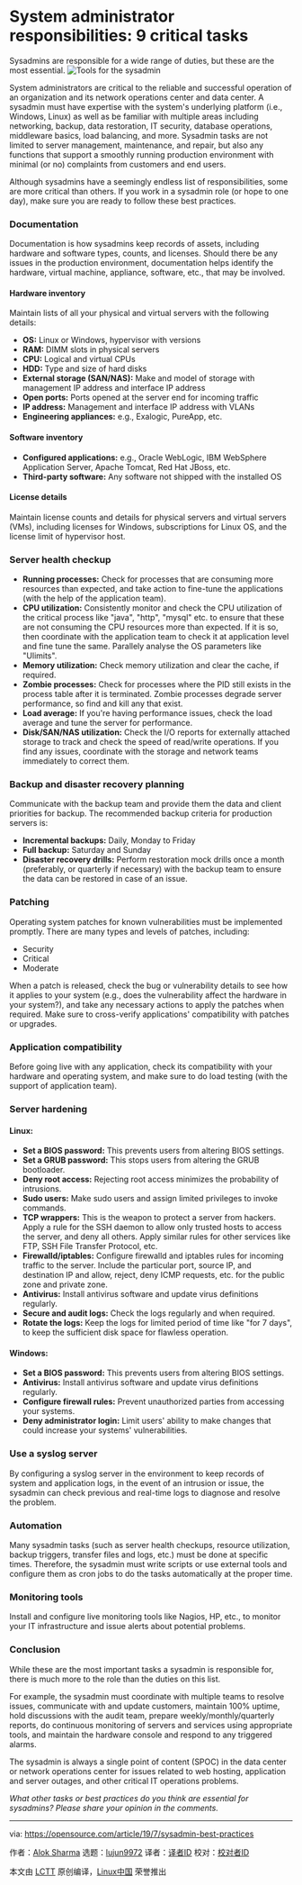 [#]: collector: (lujun9972)
[#]: translator: ( )
[#]: reviewer: ( )
[#]: publisher: ( )
[#]: url: ( )
[#]: subject: (System administrator responsibilities: 9 critical tasks)
[#]: via: (https://opensource.com/article/19/7/sysadmin-best-practices)
[#]: author: (Alok Sharma https://opensource.com/users/aloksharma08https://opensource.com/users/vincepowerhttps://opensource.com/users/bcottonhttps://opensource.com/users/penglishhttps://opensource.com/users/bijeshhttps://opensource.com/users/aloksharma08https://opensource.com/users/jamesfhttps://opensource.com/users/aloksharma08)

System administrator responsibilities: 9 critical tasks
======
Sysadmins are responsible for a wide range of duties, but these are the
most essential.
![Tools for the sysadmin][1]

System administrators are critical to the reliable and successful operation of an organization and its network operations center and data center. A sysadmin must have expertise with the system's underlying platform (i.e., Windows, Linux) as well as be familiar with multiple areas including networking, backup, data restoration, IT security, database operations, middleware basics, load balancing, and more. Sysadmin tasks are not limited to server management, maintenance, and repair, but also any functions that support a smoothly running production environment with minimal (or no) complaints from customers and end users.

Although sysadmins have a seemingly endless list of responsibilities, some are more critical than others. If you work in a sysadmin role (or hope to one day), make sure you are ready to follow these best practices.

### Documentation

Documentation is how sysadmins keep records of assets, including hardware and software types, counts, and licenses. Should there be any issues in the production environment, documentation helps identify the hardware, virtual machine, appliance, software, etc., that may be involved.

#### Hardware inventory

Maintain lists of all your physical and virtual servers with the following details:

  * **OS:** Linux or Windows, hypervisor with versions
  * **RAM:** DIMM slots in physical servers
  * **CPU:** Logical and virtual CPUs
  * **HDD:** Type and size of hard disks
  * **External storage (SAN/NAS):** Make and model of storage with management IP address and interface IP address
  * **Open ports:** Ports opened at the server end for incoming traffic
  * **IP address:** Management and interface IP address with VLANs
  * **Engineering appliances:** e.g., Exalogic, PureApp, etc.



#### Software inventory

  * **Configured applications:** e.g., Oracle WebLogic, IBM WebSphere Application Server, Apache Tomcat, Red Hat JBoss, etc.
  * **Third-party software:** Any software not shipped with the installed OS



#### License details

Maintain license counts and details for physical servers and virtual servers (VMs), including licenses for Windows, subscriptions for Linux OS, and the license limit of hypervisor host.

### Server health checkup

  * **Running processes:** Check for processes that are consuming more resources than expected, and take action to fine-tune the applications (with the help of the application team).
  * **CPU utilization:** Consistently monitor and check the CPU utilization of the critical process like "java", "http", "mysql" etc. to ensure that these are not consuming the CPU resources more than expected. If it is so, then coordinate with the application team to check it at application level  and fine tune the same. Parallely analyse the OS parameters like "Ulimits".
  * **Memory utilization:** Check memory utilization and clear the cache, if required.
  * **Zombie processes:** Check for processes where the PID still exists in the process table after it is terminated. Zombie processes degrade server performance, so find and kill any that exist.
  * **Load average:** If you're having performance issues, check the load average and tune the server for performance.
  * **Disk/SAN/NAS utilization:** Check the I/O reports for externally attached storage to track and check the speed of read/write operations. If you find any issues, coordinate with the storage and network teams immediately to correct them.



### Backup and disaster recovery planning

Communicate with the backup team and provide them the data and client priorities for backup. The recommended backup criteria for production servers is:

  * **Incremental backups:** Daily, Monday to Friday
  * **Full backup:** Saturday and Sunday
  * **Disaster recovery drills:** Perform restoration mock drills once a month (preferably, or quarterly if necessary) with the backup team to ensure the data can be restored in case of an issue.



### Patching

Operating system patches for known vulnerabilities must be implemented promptly. There are many types and levels of patches, including:

  * Security 
  * Critical 
  * Moderate



When a patch is released, check the bug or vulnerability details to see how it applies to your system (e.g., does the vulnerability affect the hardware in your system?), and take any necessary actions to apply the patches when required. Make sure to cross-verify applications' compatibility with patches or upgrades.

### Application compatibility

Before going live with any application, check its compatibility with your hardware and operating system, and make sure to do load testing (with the support of application team).

### Server hardening

#### Linux:

  * **Set a BIOS password:** This prevents users from altering BIOS settings.
  * **Set a GRUB password:** This stops users from altering the GRUB bootloader.
  * **Deny root access:** Rejecting root access minimizes the probability of intrusions.
  * **Sudo users:** Make sudo users and assign limited privileges to invoke commands.
  * **TCP wrappers:** This is the weapon to protect a server from hackers. Apply a rule for the SSH daemon to allow only trusted hosts to access the server, and deny all others. Apply similar rules for other services like FTP, SSH File Transfer Protocol, etc.
  * **Firewalld/iptables:** Configure firewalld and iptables rules for incoming traffic to the server. Include the particular port, source IP, and destination IP and allow, reject, deny ICMP requests, etc. for the public zone and private zone.
  * **Antivirus:** Install antivirus software and update virus definitions regularly.
  * **Secure and audit logs:** Check the logs regularly and when required.
  * **Rotate the logs:** Keep the logs for limited period of time like "for 7 days", to keep the sufficient disk space for flawless operation.



#### Windows:

  * **Set a BIOS password:** This prevents users from altering BIOS settings.
  * **Antivirus:** Install antivirus software and update virus definitions regularly.
  * **Configure firewall rules:** Prevent unauthorized parties from accessing your systems.
  * **Deny administrator login:** Limit users' ability to make changes that could increase your systems' vulnerabilities.



### Use a syslog server

By configuring a syslog server in the environment to keep records of system and application logs, in the event of an intrusion or issue, the sysadmin can check previous and real-time logs to diagnose and resolve the problem.

### Automation

Many sysadmin tasks (such as server health checkups, resource utilization, backup triggers, transfer files and logs, etc.) must be done at specific times. Therefore, the sysadmin must write scripts or use external tools and configure them as cron jobs to do the tasks automatically at the proper time.

### Monitoring tools

Install and configure live monitoring tools like Nagios, HP, etc., to monitor your IT infrastructure and issue alerts about potential problems.

### Conclusion

While these are the most important tasks a sysadmin is responsible for, there is much more to the role than the duties on this list.

For example, the sysadmin must coordinate with multiple teams to resolve issues, communicate with and update customers, maintain 100% uptime, hold discussions with the audit team, prepare weekly/monthly/quarterly reports, do continuous monitoring of servers and services using appropriate tools, and maintain the hardware console and respond to any triggered alarms.

The sysadmin is always a single point of content (SPOC) in the data center or network operations center for issues related to web hosting, application and server outages, and other critical IT operations problems.

_What other tasks or best practices do you think are essential for sysadmins? Please share your opinion in the comments._

--------------------------------------------------------------------------------

via: https://opensource.com/article/19/7/sysadmin-best-practices

作者：[Alok Sharma][a]
选题：[lujun9972][b]
译者：[译者ID](https://github.com/译者ID)
校对：[校对者ID](https://github.com/校对者ID)

本文由 [LCTT](https://github.com/LCTT/TranslateProject) 原创编译，[Linux中国](https://linux.cn/) 荣誉推出

[a]: https://opensource.com/users/aloksharma08https://opensource.com/users/vincepowerhttps://opensource.com/users/bcottonhttps://opensource.com/users/penglishhttps://opensource.com/users/bijeshhttps://opensource.com/users/aloksharma08https://opensource.com/users/jamesfhttps://opensource.com/users/aloksharma08
[b]: https://github.com/lujun9972
[1]: https://opensource.com/sites/default/files/styles/image-full-size/public/lead-images/tools_sysadmin_cloud.png?itok=sUciG0Cn (Tools for the sysadmin)
